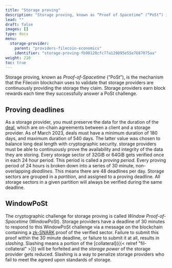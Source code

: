 ```yaml
---
title: "Storage proving"
description: "Storage proving, known as “Proof of Spacetime” (“PoSt”) is the mechanism that validate storage providers are storing the data they claim."
lead: ""
draft: false
images: []
type: docs
menu:
  storage-provider:
    parent: "providers-filecoin-economics"
    identifier: "storage-proving-fb90120cfc77a129895e55e7687075aa"
weight: 210
toc: true
---
```


Storage proving, known as _Proof-of-Spacetime_ (“PoSt”), is the mechanism that the Filecoin blockchain uses to validate that storage providers are continuously providing the storage they claim. Storage providers earn block rewards each time they successfully answer a PoSt challenge.

## Proving deadlines
As a storage provider, you must preserve the data for the duration of the [deal](https://docs.filecoin.io/reference/general/glossary/#deal), which are on-chain agreements between a client and a storage provider. As of March 2023, deals must have a minimum duration of 180 days, and maximum duration of 540 days. The latter value was chosen to balance long deal length with cryptographic security. storage providers must be able to continuously prove the availability and integrity of the data they are storing. Every storage sector of 32GiB or 64GiB gets verified once in each 24 hour period. This period is called a _proving period_. Every proving period of 24 hours is broken down into a series of 30 minute, non-overlapping _deadlines_. This means there are 48 deadlines per day. Storage sectors are grouped in a _partition_, and assigned to a proving deadline. All storage sectors in a given partition will always be verified during the same deadline.

## WindowPoSt

The cryptographic challenge for storage proving is called _Window Proof-of-Spacetime_ (WindowPoSt). Storage providers have a deadline of 30 minutes to respond to this WindowPoSt challenge via a message on the blockchain containing a [zk-SNARK](https://en.wikipedia.org/wiki/Zero-knowledge_proof) proof of the verified sector. Failure to submit this proof within the 30 minute deadline, or failure to submit it at all, results in _slashing_. Slashing means a portion of the [collateral]({{< relref "fil-collateral" >}}) will be forfeited <!-- TODO NOBLOCK STEF BOB where does it go? who gets my FIL? it's just burned, right --> and the _storage power_ of the storage provider gets reduced. Slashing is a way to penalize storage providers who fail to meet the agreed upon standards of storage.

<!-- TODO NOBLOCK STEF BOB a lot of duplication here with committed-capacity section -->
